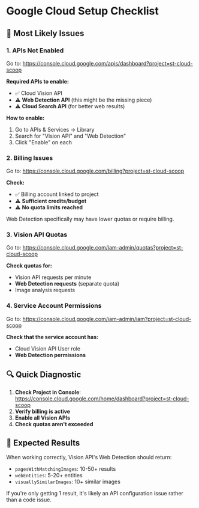 # Google Cloud Setup Checklist

## 🚨 **Most Likely Issues**

### 1. **APIs Not Enabled**
Go to: https://console.cloud.google.com/apis/dashboard?project=st-cloud-scoop

**Required APIs to enable:**
- ✅ Cloud Vision API
- ⚠️ **Web Detection API** (this might be the missing piece)
- ⚠️ **Cloud Search API** (for better web results)

**How to enable:**
1. Go to APIs & Services → Library
2. Search for "Vision API" and "Web Detection"
3. Click "Enable" on each

### 2. **Billing Issues**
Go to: https://console.cloud.google.com/billing?project=st-cloud-scoop

**Check:**
- ✅ Billing account linked to project
- ⚠️ **Sufficient credits/budget**
- ⚠️ **No quota limits reached**

Web Detection specifically may have lower quotas or require billing.

### 3. **Vision API Quotas**
Go to: https://console.cloud.google.com/iam-admin/quotas?project=st-cloud-scoop

**Check quotas for:**
- Vision API requests per minute
- **Web Detection requests** (separate quota)
- Image analysis requests

### 4. **Service Account Permissions**

Go to: https://console.cloud.google.com/iam-admin/iam?project=st-cloud-scoop

**Check that the service account has:**
- Cloud Vision API User role
- **Web Detection permissions**

## 🔍 **Quick Diagnostic**

1. **Check Project in Console**: https://console.cloud.google.com/home/dashboard?project=st-cloud-scoop
2. **Verify billing is active**
3. **Enable all Vision APIs**
4. **Check quotas aren't exceeded**

## 🧪 **Expected Results**

When working correctly, Vision API's Web Detection should return:
- `pagesWithMatchingImages`: 10-50+ results
- `webEntities`: 5-20+ entities
- `visuallySimilarImages`: 10+ similar images

If you're only getting 1 result, it's likely an API configuration issue rather than a code issue.